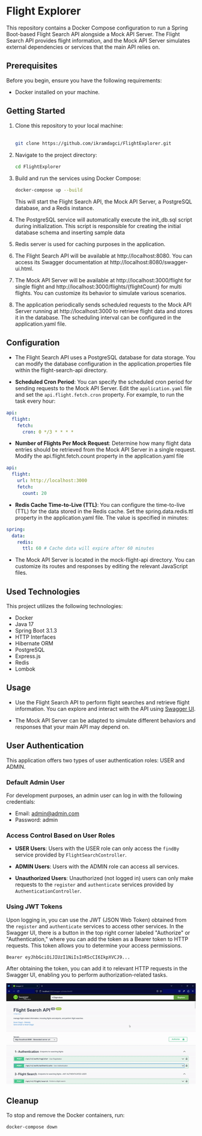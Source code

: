 # Flight Explorer

This repository contains a Docker Compose configuration to run a Spring Boot-based Flight Search API alongside a Mock API Server. The Flight Search API provides flight information, and the Mock API Server simulates external dependencies or services that the main API relies on.

## Prerequisites

Before you begin, ensure you have the following requirements:

- Docker installed on your machine.

## Getting Started

1. Clone this repository to your local machine:

   ```bash

   git clone https://github.com/ikramdagci/FlightExplorer.git

   ```

2. Navigate to the project directory:

   ```bash
   cd FlightExplorer
   ```

3. Build and run the services using Docker Compose:

   ```bash
   docker-compose up --build
   ```

   This will start the Flight Search API, the Mock API Server, a PostgreSQL database, and a Redis instance.

4. The PostgreSQL service will automatically execute the init_db.sql script during initialization. This script is responsible for creating the initial database schema and inserting sample data

5. Redis server is used for caching purposes in the application.

6. The Flight Search API will be available at http://localhost:8080. You can access its Swagger documentation at http://localhost:8080/swagger-ui.html.

7. The Mock API Server will be available at http://localhost:3000/flight for single flight and http://localhost:3000/flights/{flightCount} for multi flights. You can customize its behavior to simulate various scenarios.

8. The application periodically sends scheduled requests to the Mock API Server running at http://localhost:3000 to retrieve flight data and stores it in the database. The scheduling interval can be configured in the application.yaml file.

## Configuration

- The Flight Search API uses a PostgreSQL database for data storage. You can modify the database configuration in the application.properties file within the flight-search-api directory.

- **Scheduled Cron Period**: You can specify the scheduled cron period for sending requests to the Mock API Server. Edit the `application.yaml` file and set the `api.flight.fetch.cron` property. For example, to run the task every hour:

```yaml
api:
  flight:
    fetch:
      cron: 0 */3 * * * *
```

- **Number of Flights Per Mock Request**: Determine how many flight data entries should be retrieved from the Mock API Server in a single request. Modify the api.flight.fetch.count property in the application.yaml file

```yaml
api:
  flight:
    url: http://localhost:3000
    fetch:
      count: 20
```

- **Redis Cache Time-to-Live (TTL)**: You can configure the time-to-live (TTL) for the data stored in the Redis cache. Set the spring.data.redis.ttl property in the application.yaml file. The value is specified in minutes:

```yaml
spring:
  data:
    redis:
      ttl: 60 # Cache data will expire after 60 minutes
```

- The Mock API Server is located in the mock-flight-api directory. You can customize its routes and responses by editing the relevant JavaScript files.

## Used Technologies

This project utilizes the following technologies:

- Docker
- Java 17
- Spring Boot 3.1.3
- HTTP Interfaces
- Hibernate ORM
- PostgreSQL
- Express.js
- Redis
- Lombok

## Usage

- Use the Flight Search API to perform flight searches and retrieve flight information. You can explore and interact with the API using [Swagger UI](http://localhost:8080/swagger-ui/index.html).

- The Mock API Server can be adapted to simulate different behaviors and responses that your main API may depend on.

## User Authentication

This application offers two types of user authentication roles: USER and ADMIN.

### Default Admin User

For development purposes, an admin user can log in with the following credentials:

- Email: admin@admin.com
- Password: admin

### Access Control Based on User Roles

- **USER Users**: Users with the USER role can only access the `findBy` service provided by `FlightSearchController`.

- **ADMIN Users**: Users with the ADMIN role can access all services.

- **Unauthorized Users**: Unauthorized (not logged in) users can only make requests to the `register` and `authenticate` services provided by `AuthenticationController`.

### Using JWT Tokens

Upon logging in, you can use the JWT (JSON Web Token) obtained from the `register` and `authenticate` services to access other services. In the Swagger UI, there is a button in the top right corner labeled "Authorize" or "Authentication," where you can add the token as a Bearer token to HTTP requests. This token allows you to determine your access permissions.

```plaintext
Bearer eyJhbGciOiJIUzI1NiIsInR5cCI6IkpXVCJ9...
```

After obtaining the token, you can add it to relevant HTTP requests in the Swagger UI, enabling you to perform authorization-related tasks.

![Authentication as admin](ui-authenticate.gif)

## Cleanup

To stop and remove the Docker containers, run:

```bash
docker-compose down
```
